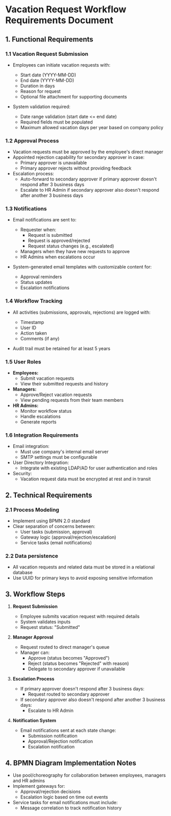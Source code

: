 # Vacation Request Workflow Requirements Document

## 1. Functional Requirements

### 1.1 Vacation Request Submission
- Employees can initiate vacation requests with:
  - Start date (YYYY-MM-DD)
  - End date (YYYY-MM-DD)
  - Duration in days
  - Reason for request
  - Optional file attachment for supporting documents

- System validation required:
  - Date range validation (start date <= end date)
  - Required fields must be populated
  - Maximum allowed vacation days per year based on company policy

### 1.2 Approval Process
- Vacation requests must be approved by the employee's direct manager
- Appointed rejection capability for secondary approver in case:
  - Primary approver is unavailable
  - Primary approver rejects without providing feedback
- Escalation process:
  - Auto-forward to secondary approver if primary approver doesn't respond after 3 business days
  - Escalate to HR Admin if secondary approver also doesn't respond after another 3 business days

### 1.3 Notifications
- Email notifications are sent to:
  - Requester when:
    - Request is submitted
    - Request is approved/rejected
    - Request status changes (e.g., escalated)
  - Managers when they have new requests to approve
  - HR Admins when escalations occur

- System-generated email templates with customizable content for:
  - Approval reminders
  - Status updates
  - Escalation notifications

### 1.4 Workflow Tracking
- All activities (submissions, approvals, rejections) are logged with:
  - Timestamp
  - User ID
  - Action taken
  - Comments (if any)

- Audit trail must be retained for at least 5 years

### 1.5 User Roles
- **Employees:**
  - Submit vacation requests
  - View their submitted requests and history
- **Managers:**
  - Approve/Reject vacation requests
  - View pending requests from their team members
- **HR Admins:**
  - Monitor workflow status
  - Handle escalations
  - Generate reports

### 1.6 Integration Requirements
- Email integration:
  - Must use company's internal email server
  - SMTP settings must be configurable
- User Directory Integration:
  - Integrate with existing LDAP/AD for user authentication and roles
- Security:
  - Vacation request data must be encrypted at rest and in transit

## 2. Technical Requirements

### 2.1 Process Modeling
- Implement using BPMN 2.0 standard
- Clear separation of concerns between:
  - User tasks (submission, approval)
  - Gateway logic (approval/rejection/escalation)
  - Service tasks (email notifications)

### 2.2 Data persistence
- All vacation requests and related data must be stored in a relational database
- Use UUID for primary keys to avoid exposing sensitive information

## 3. Workflow Steps

1. **Request Submission**
   - Employee submits vacation request with required details
   - System validates inputs
   - Request status: "Submitted"

2. **Manager Approval**
   - Request routed to direct manager's queue
   - Manager can:
     - Approve (status becomes "Approved")
     - Reject (status becomes "Rejected" with reason)
     - Delegate to secondary approver if unavailable

3. **Escalation Process** 
   - If primary approver doesn't respond after 3 business days:
     - Request routed to secondary approver
   - If secondary approver also doesn't respond after another 3 business days:
     - Escalate to HR Admin

4. **Notification System**
   - Email notifications sent at each state change:
     - Submission notification
     - Approval/Rejection notification
     - Escalation notification

## 4. BPMN Diagram Implementation Notes

- Use pool/choreography for collaboration between employees, managers and HR admins
- Implement gateways for:
  - Approval/rejection decisions
  - Escalation logic based on time out events
- Service tasks for email notifications must include:
  - Message correlation to track notification history
